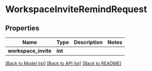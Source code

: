 # WorkspaceInviteRemindRequest


## Properties
Name | Type | Description | Notes
------------ | ------------- | ------------- | -------------
**workspace_invite** | **int** |  | 

[[Back to Model list]](../README.md#documentation-for-models) [[Back to API list]](../README.md#documentation-for-api-endpoints) [[Back to README]](../README.md)


